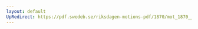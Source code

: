 ```yaml
---
layout: default
UpRedirect: https://pdf.swedeb.se/riksdagen-motions-pdf/1870/mot_1870__ak__00231.pdf
---
```


